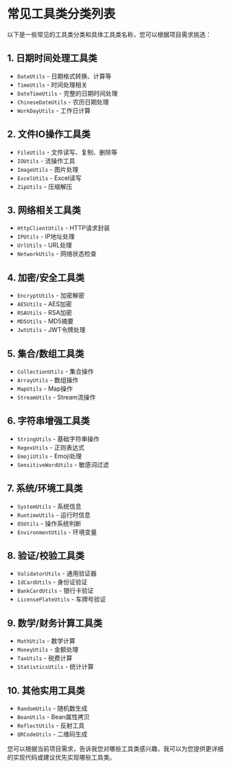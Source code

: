 # 常见工具类分类列表

以下是一些常见的工具类分类和具体工具类名称，您可以根据项目需求挑选：

## 1. 日期时间处理工具类
- `DateUtils` - 日期格式转换、计算等
- `TimeUtils` - 时间处理相关
- `DateTimeUtils` - 完整的日期时间处理
- `ChineseDateUtils` - 农历日期处理
- `WorkDayUtils` - 工作日计算

## 2. 文件IO操作工具类
- `FileUtils` - 文件读写、复制、删除等
- `IOUtils` - 流操作工具
- `ImageUtils` - 图片处理
- `ExcelUtils` - Excel读写
- `ZipUtils` - 压缩解压

## 3. 网络相关工具类
- `HttpClientUtils` - HTTP请求封装
- `IPUtils` - IP地址处理
- `UrlUtils` - URL处理
- `NetworkUtils` - 网络状态检查

## 4. 加密/安全工具类
- `EncryptUtils` - 加密解密
- `AESUtils` - AES加密
- `RSAUtils` - RSA加密
- `MD5Utils` - MD5摘要
- `JwtUtils` - JWT令牌处理

## 5. 集合/数组工具类
- `CollectionUtils` - 集合操作
- `ArrayUtils` - 数组操作
- `MapUtils` - Map操作
- `StreamUtils` - Stream流操作

## 6. 字符串增强工具类
- `StringUtils` - 基础字符串操作
- `RegexUtils` - 正则表达式
- `EmojiUtils` - Emoji处理
- `SensitiveWordUtils` - 敏感词过滤

## 7. 系统/环境工具类
- `SystemUtils` - 系统信息
- `RuntimeUtils` - 运行时信息
- `OSUtils` - 操作系统判断
- `EnvironmentUtils` - 环境变量

## 8. 验证/校验工具类
- `ValidatorUtils` - 通用验证器
- `IdCardUtils` - 身份证验证
- `BankCardUtils` - 银行卡验证
- `LicensePlateUtils` - 车牌号验证

## 9. 数学/财务计算工具类
- `MathUtils` - 数学计算
- `MoneyUtils` - 金额处理
- `TaxUtils` - 税费计算
- `StatisticsUtils` - 统计计算

## 10. 其他实用工具类
- `RandomUtils` - 随机数生成
- `BeanUtils` - Bean属性拷贝
- `ReflectUtils` - 反射工具
- `QRCodeUtils` - 二维码生成

您可以根据当前项目需求，告诉我您对哪些工具类感兴趣，我可以为您提供更详细的实现代码或建议优先实现哪些工具类。